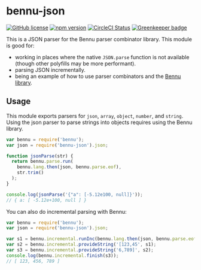 # bennu-json

[![GitHub license](https://img.shields.io/badge/license-MIT-blue.svg)](https://github.com/AgentME/bennu-json/blob/master/LICENSE.txt) [![npm version](https://img.shields.io/npm/v/bennu-json.svg?style=flat)](https://www.npmjs.com/package/bennu-json) [![CircleCI Status](https://circleci.com/gh/AgentME/bennu-json.svg?style=shield)](https://circleci.com/gh/AgentME/bennu-json) [![Greenkeeper badge](https://badges.greenkeeper.io/AgentME/bennu-json.svg)](https://greenkeeper.io/)

This is a JSON parser for the Bennu parser combinator library. This module is
good for:

* working in places where the native `JSON.parse` function is not available
(though other polyfills may be more performant).
* parsing JSON incrementally.
* being an example of how to use parser combinators and the [Bennu
library](http://bennu-js.com/).

## Usage

This module exports parsers for `json`, `array`, `object`, `number`, and
`string`. Using the json parser to parse strings into objects requires using
the Bennu library.

```javascript
var bennu = require('bennu');
var json = require('bennu-json').json;

function jsonParse(str) {
  return bennu.parse.run(
    bennu.lang.then(json, bennu.parse.eof),
    str.trim()
  );
}

console.log(jsonParse('{"a": [-5.12e100, null]}'));
// { a: [ -5.12e+100, null ] }
```

You can also do incremental parsing with Bennu:

```javascript
var bennu = require('bennu');
var json = require('bennu-json').json;

var s1 = bennu.incremental.runInc(bennu.lang.then(json, bennu.parse.eof));
var s2 = bennu.incremental.provideString('[123,45', s1);
var s3 = bennu.incremental.provideString('6,789]', s2);
console.log(bennu.incremental.finish(s3));
// [ 123, 456, 789 ]
```
